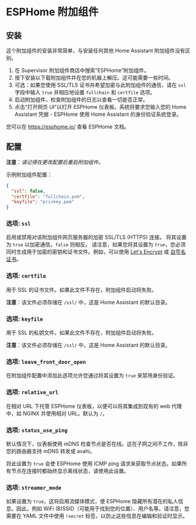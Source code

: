 # ESPHome 附加组件
## 安装

这个附加组件的安装非常简单，与安装任何其他 Home Assistant 附加组件没有区别。

1. 在 Supervisor 附加组件商店中搜索“ESPHome”附加组件。
2. 按下安装以下载附加组件并在您的机器上解压。这可能需要一些时间。
3. 可选：如果您使用 SSL/TLS 证书并希望加密与此附加组件的通信，请在 `ssl` 字段中输入 `true` 并相应地设置 `fullchain` 和 `certfile` 选项。
4. 启动附加组件，检查附加组件的日志以查看一切是否正常。
5. 点击“打开网页 UI”以打开 ESPHome 仪表板。系统将要求您输入您的 Home Assistant 凭据 - ESPHome 使用 Home Assistant 的身份验证系统登录。

您可以在 https://esphome.io/ 查看 ESPHome 文档。

## 配置

**注意**：_请记得在更改配置后重启附加组件。_

示例附加组件配置：

```json
{
  "ssl": false,
  "certfile": "fullchain.pem",
  "keyfile": "privkey.pem"
}
```

### 选项: `ssl`

启用或禁用对该附加组件网页服务器的加密 SSL/TLS (HTTPS) 连接。
将其设置为 `true` 以加密通信，`false` 则相反。
请注意，如果您将其设置为 `true`，您必须同时生成用于加密的密钥和证书文件。例如，可以使用 [Let's Encrypt](https://www.home-assistant.io/addons/lets_encrypt/) 或 [自签名证书](https://www.home-assistant.io/docs/ecosystem/certificates/tls_self_signed_certificate/)。

### 选项: `certfile`

用于 SSL 的证书文件。如果此文件不存在，附加组件启动将失败。

**注意**：该文件必须存储在 `/ssl/` 中，这是 Home Assistant 的默认目录。

### 选项: `keyfile`

用于 SSL 的私钥文件。如果此文件不存在，附加组件启动将失败。

**注意**：该文件必须存储在 `/ssl/` 中，这是 Home Assistant 的默认目录。

### 选项: `leave_front_door_open`

在附加组件配置中添加此选项允许您通过将其设置为 `true` 来禁用身份验证。

### 选项: `relative_url`

在相对 URL 下托管 ESPHome 仪表板，以便可以将其集成到现有的 web 代理中，如 NGINX 并使用相对 URL。默认为 `/`。

### 选项: `status_use_ping`

默认情况下，仪表板使用 mDNS 检查节点是否在线。这在子网之间不工作，除非您的路由器支持 mDNS 转发或 avahi。

将此设置为 `true` 会使 ESPHome 使用 ICMP ping 请求来获取节点状态。如果所有节点在连接时都始终显示离线状态，请使用此设置。

### 选项: `streamer_mode`

如果设置为 `true`，这将启用流媒体模式，使 ESPHome 隐藏所有潜在的私人信息。因此，例如 WiFi (B)SSID（可能用于找到您的位置）、用户名等。请注意，您需要在 YAML 文件中使用 `!secret` 标签，以防止这些信息在编辑和验证时显示。